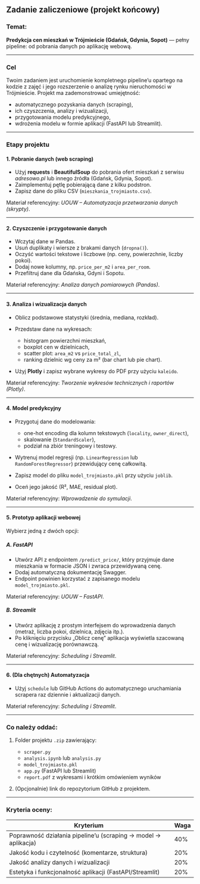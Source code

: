 ## Zadanie zaliczeniowe (projekt końcowy)

### Temat:

**Predykcja cen mieszkań w Trójmieście (Gdańsk, Gdynia, Sopot)**
— pełny pipeline: od pobrania danych po aplikację webową.

---

### Cel

Twoim zadaniem jest uruchomienie kompletnego pipeline’u opartego na kodzie z zajęć i jego rozszerzenie o analizę rynku nieruchomości w Trójmieście.
Projekt ma zademonstrować umiejętność:

* automatycznego pozyskania danych (scraping),
* ich czyszczenia, analizy i wizualizacji,
* przygotowania modelu predykcyjnego,
* wdrożenia modelu w formie aplikacji (FastAPI lub Streamlit).

---

###  Etapy projektu

#### 1. **Pobranie danych (web scraping)**

* Użyj **requests** i **BeautifulSoup** do pobrania ofert mieszkań z serwisu *adresowo.pl* lub innego źródła (Gdańsk, Gdynia, Sopot).
* Zaimplementuj pętlę pobierającą dane z kilku podstron. 
* Zapisz dane do pliku CSV (`mieszkania_trojmiasto.csv`).

Materiał referencyjny: *UOUW – Automatyzacja przetwarzania danych (skrypty)*.

---

#### 2. **Czyszczenie i przygotowanie danych**

* Wczytaj dane w Pandas.
* Usuń duplikaty i wiersze z brakami danych (`dropna()`).
* Oczyść wartości tekstowe i liczbowe (np. ceny, powierzchnie, liczby pokoi).
* Dodaj nowe kolumny, np. `price_per_m2` i `area_per_room`.
* Przefiltruj dane dla Gdańska, Gdyni i Sopotu.

Materiał referencyjny: *Analiza danych pomiarowych (Pandas)*.

---

#### 3. **Analiza i wizualizacja danych**

* Oblicz podstawowe statystyki (średnia, mediana, rozkład).
* Przedstaw dane na wykresach:

  * histogram powierzchni mieszkań,
  * boxplot cen w dzielnicach,
  * scatter plot: `area_m2` vs `price_total_zl`,
  * ranking dzielnic wg ceny za m² (bar chart lub pie chart).
* Użyj **Plotly** i zapisz wybrane wykresy do PDF przy użyciu `kaleido`.

Materiał referencyjny: *Tworzenie wykresów technicznych i raportów (Plotly)*.

---

#### 4. **Model predykcyjny**

* Przygotuj dane do modelowania:

  * one-hot encoding dla kolumn tekstowych (`locality`, `owner_direct`),
  * skalowanie (`StandardScaler`),
  * podział na zbiór treningowy i testowy.
* Wytrenuj model regresji (np. `LinearRegression` lub `RandomForestRegressor`) przewidujący cenę całkowitą.
* Zapisz model do pliku `model_trojmiasto.pkl` przy użyciu `joblib`.
* Oceń jego jakość (R², MAE, residual plot).

Materiał referencyjny: *Wprowadzenie do symulacji*.

---

#### 5. **Prototyp aplikacji webowej**

Wybierz jedną z dwóch opcji:

##### **A. FastAPI**

* Utwórz API z endpointem `/predict_price/`, który przyjmuje dane mieszkania w formacie JSON i zwraca przewidywaną cenę.
* Dodaj automatyczną dokumentację Swagger.
* Endpoint powinien korzystać z zapisanego modelu `model_trojmiasto.pkl`.

Materiał referencyjny: *UOUW – FastAPI*.

##### **B. Streamlit**

* Utwórz aplikację z prostym interfejsem do wprowadzenia danych (metraż, liczba pokoi, dzielnica, zdjęcia itp.).
* Po kliknięciu przycisku „Oblicz cenę” aplikacja wyświetla szacowaną cenę i wizualizację porównawczą.

Materiał referencyjny: *Scheduling i Streamlit*.

---

#### 6. **(Dla chętnych)** Automatyzacja

* Użyj `schedule` lub GitHub Actions do automatycznego uruchamiania scrapera raz dziennie i aktualizacji danych.

Materiał referencyjny: *Scheduling i Streamlit*.

---

### Co należy oddać:

1. Folder projektu `.zip` zawierający:

   * `scraper.py`
   * `analysis.ipynb` lub `analysis.py`
   * `model_trojmiasto.pkl`
   * `app.py` (FastAPI lub Streamlit)
   * `report.pdf` z wykresami i krótkim omówieniem wyników
2. (Opcjonalnie) link do repozytorium GitHub z projektem.

---

### Kryteria oceny:

| Kryterium                                                      | Waga |
| -------------------------------------------------------------- | ---- |
| Poprawność działania pipeline’u (scraping → model → aplikacja) | 40%  |
| Jakość kodu i czytelność (komentarze, struktura)               | 20%  |
| Jakość analizy danych i wizualizacji                           | 20%  |
| Estetyka i funkcjonalność aplikacji (FastAPI/Streamlit)        | 20%  |
